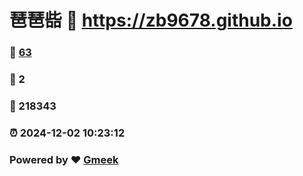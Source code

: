 # 琶琶啙 :link: https://zb9678.github.io 
### :page_facing_up: [63](https://zb9678.github.io/tag.html) 
### :speech_balloon: 2 
### :hibiscus: 218343 
### :alarm_clock: 2024-12-02 10:23:12 
### Powered by :heart: [Gmeek](https://github.com/Meekdai/Gmeek)
